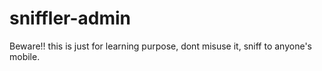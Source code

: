# sniffler-admin
Beware!! this is just for learning purpose, dont misuse it, sniff to anyone's mobile.
